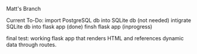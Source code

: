 Matt's Branch

Current To-Do:
import PostgreSQL db into SQLite db (not needed)
intigrate SQLite db into flask app (done)
finsh flask app (inprogress)

final test: working flask app that renders HTML and references dynamic data through routes.
